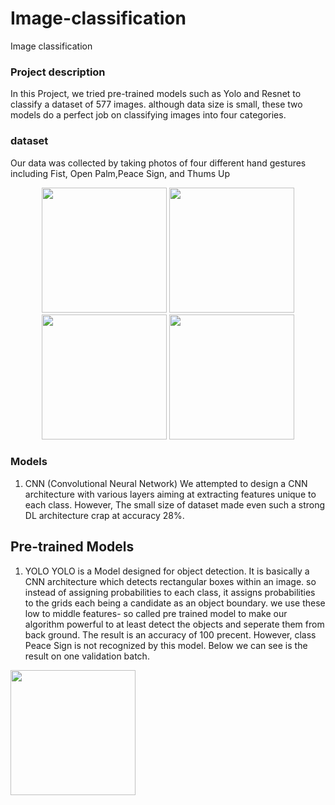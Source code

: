 # Image-classification
Image classification
### Project description
In this Project, we tried pre-trained models such as Yolo and Resnet to classify a dataset of 577 images. although data size is small, these two models do a perfect job on classifying images into four categories.
### dataset 
Our data was collected by taking photos of four different hand gestures including Fist, Open Palm,Peace Sign, and Thums Up
<p align="center">
  <img src="https://github.com/user-attachments/assets/11ade7b0-4f78-4c1a-bfae-19fe04cc10a7" width="200" />
  <img src="https://github.com/user-attachments/assets/7bb2465f-766c-4484-aebb-7855207283c9" width="200" />
  <img src="https://github.com/user-attachments/assets/742404fa-8fa6-4e98-a881-2c2e2fd49301" width="200" />
  <img src="https://github.com/user-attachments/assets/bd25bc74-d1ee-47f9-b109-72e9f2dc55c8" width="200" />
</p>

### Models
1. CNN (Convolutional Neural Network)
   We attempted to design a CNN architecture with various layers aiming at extracting features unique to each class. However, The small size of dataset made even such a strong DL architecture crap at accuracy 28%.
  ## Pre-trained Models
1. YOLO
   YOLO is a Model designed for object detection. It is basically a CNN architecture which detects rectangular boxes within an image. so instead of assigning probabilities to each class, it assigns probabilities to the grids each being a candidate as an object boundary. we use these low to middle features- so called pre trained model to make our algorithm powerful to at least detect the objects and seperate them from back ground.
   The result is an accuracy of 100 precent. However, class Peace Sign is not recognized by this model.
   Below we can see is the result on one validation batch.
   
   <p align="center">
  <img src="[https://github.com/user-attachments/assets/7bb2465f-766c-4484-aebb-7855207283c9](https://github.com/user-attachments/assets/6115637c-a65d-4624-9cf1-15c65182023f)" width="200" />
</p>
 


